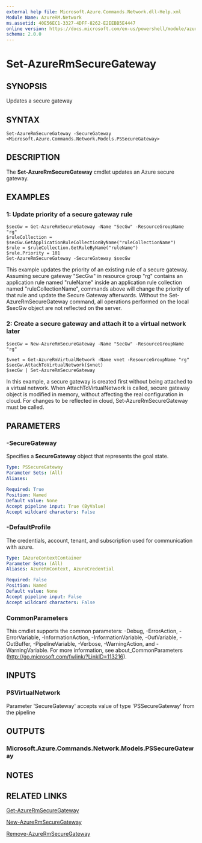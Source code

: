 ```yaml
---
external help file: Microsoft.Azure.Commands.Network.dll-Help.xml
Module Name: AzureRM.Network
ms.assetid: 40E56EC1-3327-4DFF-8262-E2EEBB5E4447
online version: https://docs.microsoft.com/en-us/powershell/module/azurerm.network/set-azurermsecuregateway
schema: 2.0.0
---
```


# Set-AzureRmSecureGateway

## SYNOPSIS
Updates a secure gateway

## SYNTAX

```
Set-AzureRmSecureGateway -SecureGateway <Microsoft.Azure.Commands.Network.Models.PSSecureGateway>
```

## DESCRIPTION
The **Set-AzureRmSecureGateway** cmdlet updates an Azure secure gateway.

## EXAMPLES

### 1:  Update priority of a secure gateway rule
```
$secGw = Get-AzureRmSecureGateway -Name "SecGw" -ResourceGroupName "rg"
$ruleCollection = $secGw.GetApplicationRuleCollectionByName("ruleCollectionName")
$rule = $ruleCollection.GetRuleByName("ruleName")
$rule.Priority = 101
Set-AzureRmSecureGateway -SecureGateway $secGw
```

This example updates the priority of an existing rule of a secure gateway.
Assuming secure gateway "SecGw" in resource group "rg" contains an application rule named "ruleName" inside
an application rule collection named "ruleCollectionName", commands above will change the priority of that rule
and update the Secure Gateway afterwards.
Without the Set-AzureRmSecureGateway command, all operations performed on the local $secGw object are not reflected
on the server.

### 2:  Create a secure gateway and attach it to a virtual network later
```
$secGw = New-AzureRmSecureGateway -Name "SecGw" -ResourceGroupName "rg"

$vnet = Get-AzureRmVirtualNetwork -Name vnet -ResourceGroupName "rg"
$secGw.AttachToVirtualNetwork($vnet)
$secGw | Set-AzureRmSecureGateway
```

In this example, a secure gateway is created first without being attached to a virtual network.
When AttachToVirtualNetwork is called, secure gateway object is modified in memory, without affecting the real configuration in cloud.
For changes to be reflected in cloud, Set-AzureRmSecureGateway must be called.

## PARAMETERS

### -SecureGateway
Specifies a **SecureGateway** object that represents the goal state.

```yaml
Type: PSSecureGateway
Parameter Sets: (All)
Aliases: 

Required: True
Position: Named
Default value: None
Accept pipeline input: True (ByValue)
Accept wildcard characters: False
```

### -DefaultProfile
The credentials, account, tenant, and subscription used for communication with azure.

```yaml
Type: IAzureContextContainer
Parameter Sets: (All)
Aliases: AzureRmContext, AzureCredential

Required: False
Position: Named
Default value: None
Accept pipeline input: False
Accept wildcard characters: False
```

### CommonParameters
This cmdlet supports the common parameters: -Debug, -ErrorAction, -ErrorVariable, -InformationAction, -InformationVariable, -OutVariable, -OutBuffer, -PipelineVariable, -Verbose, -WarningAction, and -WarningVariable. For more information, see about_CommonParameters (http://go.microsoft.com/fwlink/?LinkID=113216).

## INPUTS

### PSVirtualNetwork
Parameter 'SecureGateway' accepts value of type 'PSSecureGateway' from the pipeline

## OUTPUTS

### Microsoft.Azure.Commands.Network.Models.PSSecureGateway

## NOTES

## RELATED LINKS

[Get-AzureRmSecureGateway](./Get-AzureRmSecureGateway.md)

[New-AzureRmSecureGateway](./New-AzureRmSecureGateway.md)

[Remove-AzureRmSecureGateway](./Remove-AzureRmSecureGateway.md)
